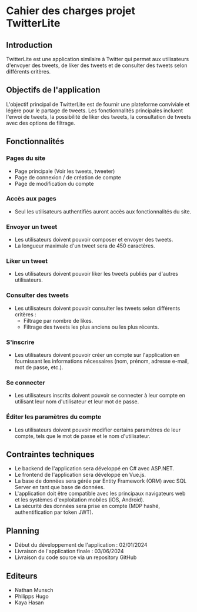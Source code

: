 # Cahier des charges projet TwitterLite

## Introduction

TwitterLite est une application similaire à Twitter qui permet aux utilisateurs d'envoyer des tweets, de liker des tweets et de consulter des tweets selon différents critères.

## Objectifs de l'application

L'objectif principal de TwitterLite est de fournir une plateforme conviviale et légère pour le partage de tweets. Les fonctionnalités principales incluent l'envoi de tweets, la possibilité de liker des tweets, la consultation de tweets avec des options de filtrage.

## Fonctionnalités

### Pages du site
- Page principale (Voir les tweets, tweeter)
- Page de connexion / de création de compte
- Page de modification du compte

### Accès aux pages
- Seul les utilisateurs authentifiés auront accès aux fonctionnalités du site.

### Envoyer un tweet
- Les utilisateurs doivent pouvoir composer et envoyer des tweets.
- La longueur maximale d'un tweet sera de 450 caractères.

### Liker un tweet
- Les utilisateurs doivent pouvoir liker les tweets publiés par d'autres utilisateurs.

### Consulter des tweets
- Les utilisateurs doivent pouvoir consulter les tweets selon différents critères :
  - Filtrage par nombre de likes.
  - Filtrage des tweets les plus anciens ou les plus récents.

### S'inscrire
- Les utilisateurs doivent pouvoir créer un compte sur l'application en fournissant les informations nécessaires (nom, prénom, adresse e-mail, mot de passe, etc.).

### Se connecter
- Les utilisateurs inscrits doivent pouvoir se connecter à leur compte en utilisant leur nom d'utilisateur et leur mot de passe.

### Éditer les paramètres du compte
- Les utilisateurs doivent pouvoir modifier certains paramètres de leur compte, tels que le mot de passe et le nom d'utilisateur.

## Contraintes techniques
- Le backend de l'application sera développé en C# avec ASP.NET.
- Le frontend de l'application sera développé en Vue.js.
- La base de données sera gérée par Entity Framework (ORM) avec SQL Server en tant que base de données.
- L'application doit être compatible avec les principaux navigateurs web et les systèmes d'exploitation mobiles (iOS, Android).
- La sécurité des données sera prise en compte (MDP hashé, authentification par token JWT).

## Planning
- Début du développement de l'application : 02/01/2024
- Livraison de l'application finale : 03/06/2024
- Livraison du code source via un repository GitHub

## Editeurs
- Nathan Munsch
- Philipps Hugo
- Kaya Hasan
